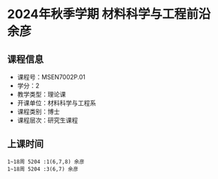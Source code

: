 # 2024年秋季学期 材料科学与工程前沿 余彦






## 课程信息

- 课程号：MSEN7002P.01
- 学分：2
- 教学类型：理论课
- 开课单位：材料科学与工程系
- 课程类别：博士
- 课程层次：研究生课程

## 上课时间

```
1~18周 5204 :1(6,7,8) 余彦
1~18周 5204 :3(6,7) 余彦
```

